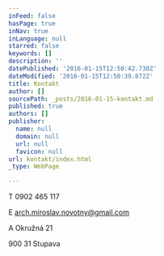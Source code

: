 ```yaml
---
inFeed: false
hasPage: true
inNav: true
inLanguage: null
starred: false
keywords: []
description: ''
datePublished: '2016-01-15T12:50:42.730Z'
dateModified: '2016-01-15T12:50:39.872Z'
title: Kontakt
author: []
sourcePath: _posts/2016-01-15-kontakt.md
published: true
authors: []
publisher:
  name: null
  domain: null
  url: null
  favicon: null
url: kontakt/index.html
_type: WebPage

---
```

T     0902 465 117

E     arch.miroslav.novotny@gmail.com

A     Okružná 21

900 31 Stupava